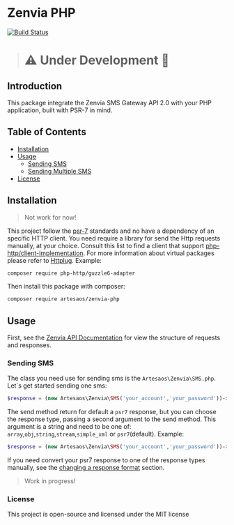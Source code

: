 # Zenvia PHP

[![Build Status](https://travis-ci.org/artesaos/zenvia-php.svg?branch=master)](https://travis-ci.org/artesaos/zenvia-php)

> # :warning: Under Development :construction:


## Introduction
This package integrate the Zenvia SMS Gateway API 2.0 with your PHP application, built with PSR-7 in mind.

## Table of Contents

- <a href="#installation">Installation</a>
- <a href="#usage">Usage</a>
    - <a href="#sending-sms">Sending SMS</a>
    - <a href="#sending-multiple-sms">Sending Multiple SMS</a>
- <a href="#license">License</a>

## Installation

> Not work for now!

This project follow the [psr-7](http://www.php-fig.org/psr/psr-7/) standards and no have a dependency of an specific HTTP client. You need require a library for send the Http requests manually, at your choice. 
Consult this list to find a client that support [php-http/client-implementation](https://packagist.org/providers/php-http/client-implementation). 
For more information about virtual packages please refer to [Httplug](http://docs.php-http.org/en/latest/httplug/users.html). Example:
```bash
composer require php-http/guzzle6-adapter
```

Then install this package with composer:
```bash
composer require artesaos/zenvia-php
```

## Usage

First, see the [Zenvia API Documentation](http://docs.zenviasms.apiary.io/#reference/servicos-da-api/envio-de-um-unico-sms) for view the structure of requests and responses.

### Sending SMS
The class you need use for sending sms is the `Artesaos\Zenvia\SMS.php`.
Let`s get started sending one sms:
```php
$response = (new Artesaos\Zenvia\SMS('your_account','your_password'))->send(['id'=>'001','from'=>'sender','msg'=>'message']);
```

The send method return for default a `psr7` response, but you can choose the response type, passing a second argument to the send method.
This argument is a string and need to be one of: `array`,`obj`,`string`,`stream`,`simple_xml` or `psr7`(default).
Example:
```php
$response = (new Artesaos\Zenvia\SMS('your_account','your_password'))->send(['id'=>'001','from'=>'sender','msg'=>'message'],'simple_xml');
```

If you need convert your psr7 response to one of the response types manually, see the [changing a response format](#changing-a-response-format) section.

> Work in progress!

### License
This project is open-source and licensed under the MIT license
